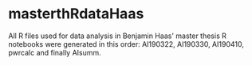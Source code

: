 # masterthRdataHaas
All R files used for data analysis in Benjamin Haas' master thesis 
R notebooks were generated in this order: AI190322, AI190330, AI190410, pwrcalc and finally AIsumm.
